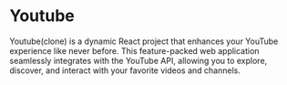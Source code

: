 # Youtube
Youtube(clone) is a dynamic React project that enhances your YouTube experience like never before. This feature-packed web application seamlessly integrates with the YouTube API, allowing you to explore, discover, and interact with your favorite videos and channels.
